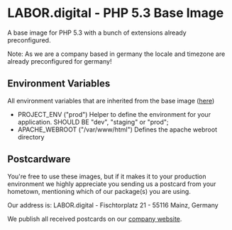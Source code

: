 # LABOR.digital - PHP 5.3 Base Image

A base image for PHP 5.3 with a bunch of extensions already preconfigured.

Note: As we are a company based in germany the locale and timezone are already preconfigured for germany!

## Environment Variables
All environment variables that are inherited from the base image ([here](https://hub.docker.com/_/php))

- PROJECT_ENV ("prod") Helper to define the environment for your application. SHOULD BE "dev", "staging" or "prod";
- APACHE_WEBROOT ("/var/www/html") Defines the apache webroot directory

## Postcardware
You're free to use these images, but if it makes it to your production environment we highly appreciate you sending us a postcard from your hometown, mentioning which of our package(s) you are using.

Our address is: LABOR.digital - Fischtorplatz 21 - 55116 Mainz, Germany

We publish all received postcards on our [company website](https://labor.digital).